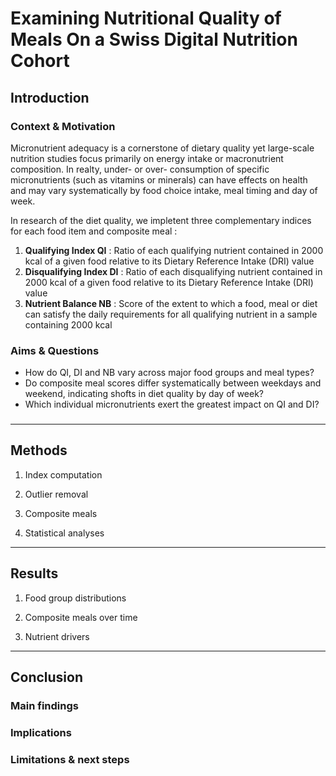 # Examining Nutritional Quality of Meals On a Swiss Digital Nutrition Cohort

## Introduction
### Context & Motivation

Micronutrient adequacy is a cornerstone of dietary quality yet large-scale nutrition studies focus primarily on energy intake or macronutrient composition. In realty, under- or over- consumption of specific micronutrients (such as vitamins or minerals) can have effects on health and may vary systematically by food choice intake, meal timing and day of week.

In research of the diet quality, we impletent three complementary indices for each food item and composite meal :

1. **Qualifying Index QI** : Ratio of each qualifying nutrient contained in 2000 kcal of a given food relative to its Dietary Reference Intake (DRI) value
2. **Disqualifying Index DI** : Ratio of each disqualifying nutrient contained in 2000 kcal of a given food relative to its Dietary Reference Intake (DRI) value
3. **Nutrient Balance NB** : Score of the extent to which a food, meal or diet can satisfy the daily requirements for all qualifying nutrient in a sample containing 2000 kcal


### Aims & Questions
- How do QI, DI and NB vary across major food groups and meal types?
- Do composite meal scores differ systematically between weekdays and weekend, indicating shofts in diet quality by day of week?
- Which individual micronutrients exert the greatest impact on QI and DI?

###
---

## Methods 

1. Index computation

2. Outlier removal

3. Composite meals

4. Statistical analyses
---


## Results
1. Food group distributions

2. Composite meals over time

3. Nutrient drivers
---

## Conclusion
### Main findings

### Implications

### Limitations & next steps